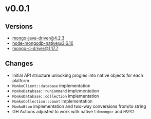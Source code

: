 # v0.0.1
## Versions
* [mongo-java-driver@4.2.3](https://github.com/mongodb/mongo-java-driver/tree/r4.2.3)
* [node-mongodb-native@3.6.10](https://github.com/mongodb/node-mongodb-native/tree/v3.6.10)
* [mongo-c-driver@1.17.7](https://github.com/mongodb/mongo-c-driver/tree/1.17.7)

## Changes
* Initial API structure unlocking progies into native objects for each platform
* `MonkoClient::database` implementation
* `MonkoDatabase::runCommand` implementation
* `MonkoDatabase::collection` implementation
* `MonkoCollection::count` implementation
* `MonkoBson` implementation and two-way conversions from/to string
* GH Actions adjusted to work with native `libmongoc` and `MSYS2`

